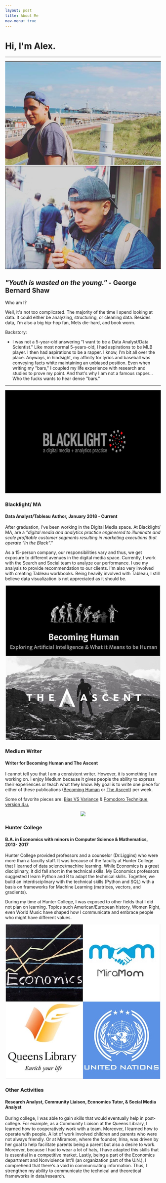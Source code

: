 ```yaml
---
layout: post
title: About Me
nav-menu: true
---
```

# Hi, I'm Alex.
****
<p align="center">
  <img src="assets/images/Alex1.jpg"> <img src="assets/images/Alex2copy.png">
</p>

## _"Youth is wasted on the young."_ - George Bernard Shaw

Who am I?

Well, it's not too complicated. The majority of the time I spend looking at data. It could either be analyzing, structuring, or cleaning data. Besides data, I'm also a big hip-hop fan, Mets die-hard, and book worm.

Backstory:
- I was not a 5-year-old answering "I want to be a Data Analyst/Data Scientist." Like most normal 5-years-old, I had aspirations to be MLB player. I then had aspirations to be a rapper. I know, I'm bit all over the place. Anyways, in hindsight, my affinity for lyrics and baseball was conveying facts white maintaining an unbiased position. Even when writing my "bars," I coupled my life experience with research and studies to prove my point. And that's why I am not a famous rapper... Who the fucks wants to hear dense "bars."

---

<p align="center">
  <img src="assets/images/blacklight.png">
</p>

### Blacklight/ MA
#### Data Analyst/Tableau Author, January 2018 - Current

After graduation, I've been working in the Digital Media space. At Blacklight/ MA, are a *"digital media and analytics practice engineered to illuminate and scale profitable customer segments resulting in marketing executions that operate ”In the Black”."*

As a 15-person company, our responsibilities vary and thus, we get exposure to different avenues in the digital media space. Currently, I work with the Search and Social team to analyze our performance. I use my analysis to provide recommendation to our clients. I'm also very involved with creating Tableau workbooks. Being heavily involved with Tableau, I still believe data visualization is not appreciated as it should be.


<p align="center">
  <img src="assets/images/IMG_7861.JPEG">
</p>

### Medium Writer
#### Writer for Becoming Human and The Ascent

I cannot tell you that I am a consistent writer. However, it is something I am working on. I enjoy Medium because it gives people the ability to express their experiences or teach what they know. My goal is to write one piece for either of these publications ([Becoming Human](https://becominghuman.ai/) or [The Ascent](https://theascent.pub/)) per week.

Some of favorite pieces are: [Bias VS Variance](https://becominghuman.ai/machine-learning-bias-vs-variance-641f924e6c57) & [Pomodoro Technique, version 4.u.](https://theascent.pub/pomodoro-technique-version-4-u-bf9c1b62032e)

<p align="center">
  <img src="assets/images/hunter.jpg">
</p>

### Hunter College
#### B.A. in Economics with minors in Computer Science & Mathematics, 2013- 2017

Hunter College provided professors and a counselor (Dr.Liggins) who were more than a faculty staff. It was because of the faculty at Hunter College that I learned of data science/machine learning. While Economics is a great disciplinary, it did fall short in the technical skills. My Economics professors suggested I learn Python and R to adapt the technical skills. Together, we build an interdisciplinary with the technical skills (Python and SQL) with a basis on frameworks for Machine Learning (matrices, vectors, and gradients).

During my time at Hunter College, I was exposed to other fields that I did not plan on learning. Topics such American/European history, Women Right, even World Music have shaped how I communicate and embrace people who might have different values.

<p align="center">
  <img src="assets/images/IMG_7872.jpeg">
</p>

### Other Activities
#### Research Analyst, Community Liaison, Economics Tutor, & Social Media Analyst
During college, I was able to gain skills that would eventually help in post-college. For example, as a Community Liaison at the Queens Library, I learned how to cooperatively work with a team. Moreover, I learned how to operate with people. A lot of work involved children and parents who were not always friendly. Or at Miramom, where the founder, Irina, was driven by her goal to help facilitate parents being a parent but also a desire to work. Moreover, because I had to wear a lot of hats, I have adapted this skills that is essential in a competitive market. Lastly, being a part of the Economics department and Nonviolence Int'll (an organization part of the U.N.), I comprehend that there's a void in communicating information. Thus, I strengthen my ability to communicate the technical and theoretical frameworks in data/research.  
